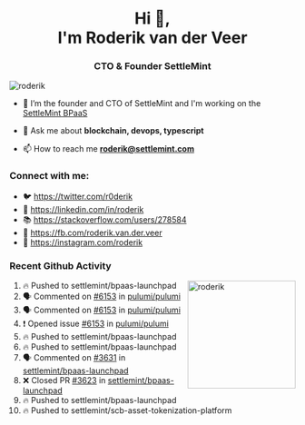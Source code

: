 <h1 align="center">Hi 👋,<br/> I'm Roderik van der Veer</h1>
<h3 align="center">CTO & Founder SettleMint</h3>

<p align="left"> <img src="https://komarev.com/ghpvc/?username=roderik" alt="roderik" /> </p>

- 🔭 I’m the founder and CTO of SettleMint and I'm working on the [SettleMint BPaaS](https://settlemint.com)

- 💬 Ask me about **blockchain, devops, typescript**

- 📫 How to reach me **roderik@settlemint.com**



### Connect with me:

- 🐦 https://twitter.com/r0derik
- 🏢 https://linkedin.com/in/roderik
- 📚 https://stackoverflow.com/users/278584
- 🙊 https://fb.com/roderik.van.der.veer
- 📸 https://instagram.com/roderik

### Recent Github Activity
<img src="https://github-readme-stats.vercel.app/api?username=roderik&show_icons=true&count_private=true" alt="roderik" align="right" height="190" />

<!--START_SECTION:activity-->
1. 🔥 Pushed to settlemint/bpaas-launchpad
2. 🗣 Commented on [#6153](https://github.com/pulumi/pulumi/issues/6153) in [pulumi/pulumi](https://github.com/pulumi/pulumi)
3. 🗣 Commented on [#6153](https://github.com/pulumi/pulumi/issues/6153) in [pulumi/pulumi](https://github.com/pulumi/pulumi)
4. ❗️ Opened issue [#6153](https://github.com/pulumi/pulumi/issues/6153) in [pulumi/pulumi](https://github.com/pulumi/pulumi)
5. 🔥 Pushed to settlemint/bpaas-launchpad
6. 🔥 Pushed to settlemint/bpaas-launchpad
7. 🗣 Commented on [#3631](https://github.com/settlemint/bpaas-launchpad/issues/3631) in [settlemint/bpaas-launchpad](https://github.com/settlemint/bpaas-launchpad)
8. ❌ Closed PR [#3623](https://github.com/settlemint/bpaas-launchpad/pull/3623) in [settlemint/bpaas-launchpad](https://github.com/settlemint/bpaas-launchpad)
9. 🔥 Pushed to settlemint/bpaas-launchpad
10. 🔥 Pushed to settlemint/scb-asset-tokenization-platform
<!--END_SECTION:activity-->